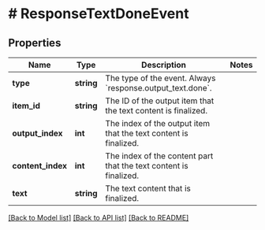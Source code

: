 # # ResponseTextDoneEvent

## Properties

Name | Type | Description | Notes
------------ | ------------- | ------------- | -------------
**type** | **string** | The type of the event. Always &#x60;response.output_text.done&#x60;. |
**item_id** | **string** | The ID of the output item that the text content is finalized. |
**output_index** | **int** | The index of the output item that the text content is finalized. |
**content_index** | **int** | The index of the content part that the text content is finalized. |
**text** | **string** | The text content that is finalized. |

[[Back to Model list]](../../README.md#models) [[Back to API list]](../../README.md#endpoints) [[Back to README]](../../README.md)

